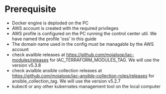 # Prerequisite

- Docker engine is deploded on the PC
- AWS account is created with the required privileges
- AWS profile is configured on the PC running the control center util. We have named the profile 'oss' in this guide
- The domain name used in the config must be managable by the AWS account
- check availble releases at https://github.com/mojaloop/iac-modules/releases for IAC_TERRAFORM_MODULES_TAG. We will use the version v5.3.8 
- check avialble ansible collection releases at https://github.com/mojaloop/iac-ansible-collection-roles/releases for ansible_collection_tag. We will use the version v5.2.7
- kubectl or any other kubernates management tool on the local computer 


